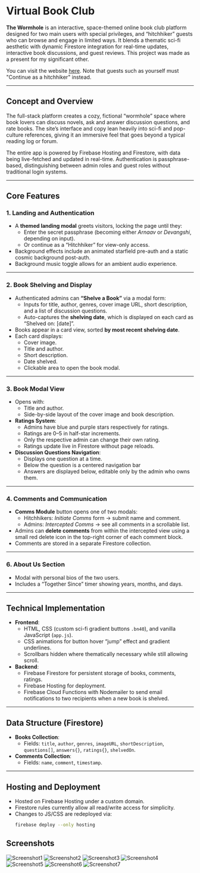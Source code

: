 # Virtual Book Club

**The Wormhole** is an interactive, space-themed online book club platform designed for two main users with special privileges, and “hitchhiker” guests who can browse and engage in limited ways. It blends a thematic sci-fi aesthetic with dynamic Firestore integration for real-time updates, interactive book discussions, and guest reviews. This project was made as a present for my significant other.

You can visit the website [here](https://bookworm-1c325.web.app/). Note that guests such as yourself must "Continue as a hitchhiker" instead.

---

## Concept and Overview

The full-stack platform creates a cozy, fictional “wormhole” space where book lovers can discuss novels, ask and answer discussion questions, and rate books. The site’s interface and copy lean heavily into sci-fi and pop-culture references, giving it an immersive feel that goes beyond a typical reading log or forum.  

The entire app is powered by Firebase Hosting and Firestore, with data being live-fetched and updated in real-time. Authentication is passphrase-based, distinguishing between admin roles and guest roles without traditional login systems.

---

## Core Features

### 1. Landing and Authentication
- A **themed landing modal** greets visitors, locking the page until they:
  - Enter the secret passphrase (becoming either *Arnaav* or *Devangshi*, depending on input).
  - Or continue as a “Hitchhiker” for view-only access.
- Background effects include an animated starfield pre-auth and a static cosmic background post-auth.
- Background music toggle allows for an ambient audio experience.

---

### 2. Book Shelving and Display
- Authenticated admins can **“Shelve a Book”** via a modal form:
  - Inputs for title, author, genres, cover image URL, short description, and a list of discussion questions.
  - Auto-captures the **shelving date**, which is displayed on each card as “Shelved on: [date]”.
- Books appear in a card view, sorted **by most recent shelving date**.
- Each card displays:
  - Cover image.
  - Title and author.
  - Short description.
  - Date shelved.
  - Clickable area to open the book modal.

---

### 3. Book Modal View
- Opens with:
  - Title and author.
  - Side-by-side layout of the cover image and book description.
- **Ratings System**:
  - Admins have blue and purple stars respectively for ratings.
  - Ratings are 0–5 in half-star increments.
  - Only the respective admin can change their own rating.
  - Ratings update live in Firestore without page reloads.
- **Discussion Questions Navigation**:
  - Displays one question at a time.
  - Below the question is a centered navigation bar
  - Answers are displayed below, editable only by the admin who owns them.

---

### 4. Comments and Communication
- **Comms Module** button opens one of two modals:
  - Hitchhikers: *Initiate Comms* form → submit name and comment.
  - Admins: *Intercepted Comms* → see all comments in a scrollable list.
- Admins can **delete comments** from within the intercepted view using a small red delete icon in the top-right corner of each comment block.
- Comments are stored in a separate Firestore collection.

---

### 6. About Us Section
- Modal with personal bios of the two users.
- Includes a “Together Since” timer showing years, months, and days.

---

## Technical Implementation

- **Frontend**:
  - HTML, CSS (custom sci-fi gradient buttons `.bn40`), and vanilla JavaScript (`app.js`).
  - CSS animations for button hover “jump” effect and gradient underlines.
  - Scrollbars hidden where thematically necessary while still allowing scroll.
- **Backend**:
  - Firebase Firestore for persistent storage of books, comments, ratings.
  - Firebase Hosting for deployment.
  - Firebase Cloud Functions with Nodemailer to send email notifications to two recipients when a new book is shelved.

---

## Data Structure (Firestore)

- **Books Collection**:
  - Fields: `title`, `author`, `genres`, `imageURL`, `shortDescription`, `questions[]`, `answers{}`, `ratings{}`, `shelvedOn`.
- **Comments Collection**:
  - Fields: `name`, `comment`, `timestamp`.

---

## Hosting and Deployment

- Hosted on Firebase Hosting under a custom domain.
- Firestore rules currently allow all read/write access for simplicity.
- Changes to JS/CSS are redeployed via:
  ```bash
  firebase deploy --only hosting

## Screenshots

![Screenshot1](screenshots/screenshot1.jpg)
![Screenshot2](screenshots/screenshot2.jpg)
![Screenshot3](screenshots/screenshot3.jpg)
![Screenshot4](screenshots/screenshot4.jpg)
![Screenshot5](screenshots/screenshot5.jpg)
![Screenshot6](screenshots/screenshot6.jpg)
![Screenshot7](screenshots/screenshot7.jpg)
